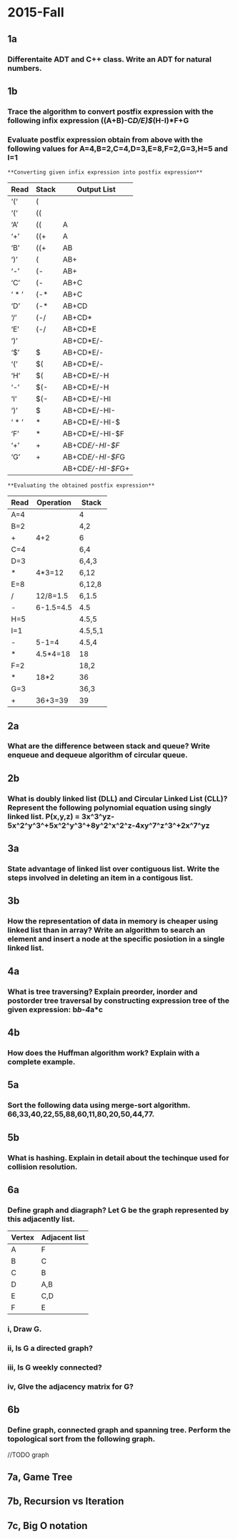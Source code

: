 # 2015-Fall

## 1a

### Differentaite ADT and C++ class. Write an ADT for natural numbers.

## 1b

### Trace the algorithm to convert postfix expression with the following infix expression ((A+B)-C*D/E)$*(H-I)*F+G
### Evaluate postfix expression obtain from above with the following values for A=4,B=2,C=4,D=3,E=8,F=2,G=3,H=5 and I=1

`**Converting given infix expression into postfix expression**`

|Read|Stack|Output List|
|--|--|--|
|‘(‘|(||
|‘(‘|((||
|‘A’|((|A|
|‘+’|((+|A|
|‘B’|((+|AB|
|‘)’|(|AB+|
|‘-’|(-|AB+|
|‘C’|(-|AB+C|
|‘ * ’|(-*|AB+C|
|‘D’|(-*|AB+CD|
|‘/’|(-/|AB+CD*|
|‘E’|(-/|AB+CD*E|
|‘)’||AB+CD*E/-|
|‘$’|$|AB+CD*E/-|
|‘(’|$(|AB+CD*E/-|
|‘H’|$(|AB+CD*E/-H|
|‘-’|$(-|AB+CD*E/-H|
|‘I’|$(-|AB+CD*E/-HI|
|‘)’|$|AB+CD*E/-HI-|
|‘ * ’| * |AB+CD*E/-HI-$|
|‘F’| * |AB+CD*E/-HI-$F|
|‘+’|+|AB+CD*E/-HI-$F*|
|‘G’|+|AB+CD*E/-HI-$F*G|
|||AB+CD*E/-HI-$F*G+|

`**Evaluating the obtained postfix expression**`

|Read |Operation |Stack|
|--|--|--|
|A=4| |4|
|B=2| |4,2|
|+| 4+2| 6|
|C=4| |6,4|
|D=3| |6,4,3|
|*| 4*3=12| 6,12|
|E=8| |6,12,8|
|/| 12/8=1.5| 6,1.5|
|-| 6-1.5=4.5| 4.5|
|H=5| |4.5,5|
|I=1| |4.5,5,1|
|-| 5-1=4| 4.5,4|
|*| 4.5*4=18| 18|
|F=2| |18,2|
|*| 18*2| 36|
|G=3| |36,3|
|+| 36+3=39| 39|



## 2a

### What are the difference between stack and queue? Write enqueue and dequeue algorithm of circular queue.

## 2b

### What is doubly linked list (DLL) and Circular Linked List (CLL)? Represent the following polynomial equation using singly linked list. P(x,y,z) = 3x^3^yz-5x^2^y^3^+5x^2^y^3^+8y^2^x^2^z-4xy^7^z^3^+2x^7^yz

## 3a

### State advantage of linked list over contiguous list. Write the steps involved in deleting an item in a contigous list.

## 3b

### How the representation of data in memory is cheaper using linked list than in array? Write an algorithm to search an element and insert a node at the specific posiotion in a single linked list.

## 4a

### What is tree traversing? Explain preorder, inorder and postorder tree traversal by constructing expression tree of the given expression: b*b-4*a*c

## 4b

### How does the Huffman algorithm work? Explain with a complete example.

## 5a

### Sort the following data using merge-sort algorithm. 66,33,40,22,55,88,60,11,80,20,50,44,77.

## 5b

### What is hashing. Explain in detail about the techinque used for collision resolution.

## 6a

### Define graph and diagraph? Let G be the graph represented by this adjacently list.

|Vertex|Adjacent list|
|--|--|
|A|F|
|B|C|
|C|B|
|D|A,B|
|E|C,D|
|F|E|

### i, Draw G.
### ii, Is G a directed graph?
### iii, Is G weekly connected?
### iv, GIve the adjacency matrix for G?

## 6b

### Define graph, connected graph and spanning tree. Perform the topological sort from the following graph.
//TODO graph

## 7a, Game Tree

## 7b, Recursion vs Iteration

## 7c, Big O notation